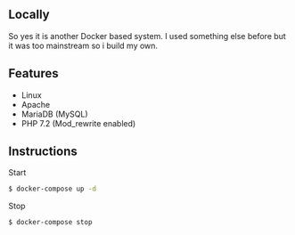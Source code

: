 
## Locally
So yes it is another Docker based system. I used something else before but it was too mainstream so i build my own. 
## Features
- Linux 
- Apache
- MariaDB (MySQL) 
- PHP 7.2 (Mod_rewrite enabled)

## Instructions

Start
```bash
$ docker-compose up -d
```

Stop
```bash
$ docker-compose stop
```


